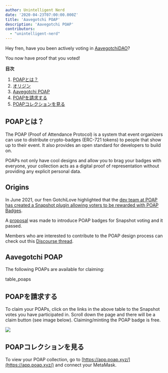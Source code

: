 ```yaml
---
author: Unintelligent Nerd
date: '2020-04-23T07:00:00.000Z'
title: 'Aavegotchi POAP'
description: 'Aavegotchi POAP'
contributors:
  - "unintelligent-nerd"
---
```


Hey fren, have you been actively voting in [AavegotchiDAO](/dao)?

You now have proof that you voted!

<div class="contentsBox">

**目次**

<ol>
<li><a href=#what-are-poaps->POAPとは？</a></li>
<li><a href=#origins>オリジン</a></li>
<li><a href=#aavegotchi-poaps>Aavegotchi POAP</a></li>
<li><a href=#claiming-the-poaps>POAPを請求する</a></li>
<li><a href=#viewing-your-poap-collection>POAPコレクションを見る</a></li>
</ol>

</div>

## POAPとは？

The POAP (Proof of Attendance Protocol) is a system that event organizers can use to distribute crypto-badges (ERC-721 tokens) to people that show up to their event. It also provides an open standard for developers to build on.

POAPs not only have cool designs and allow you to brag your badges with everyone, your collection acts as a digital proof of representation without providing any explicit personal data.

## Origins

In June 2021, our fren GotchiLove highlighted that the [dev team at POAP has created a Snapshot plugin allowing voters to be rewarded with POAP Badges](https://dao.aavegotchi.com/t/poap-plugin-for-snapshot-votes/1932).

A [proposal](https://snapshot.org/#/aavegotchi.eth/proposal/0xd28d1927cbcee262fe8a4cd4c2363e5ac1c313e893caef40600c9c536817311e) was made to introduce POAP badges for Snapshot voting and it passed.

Members who are interested to contribute to the POAP design process can check out this [Discourse thread](https://dao.aavegotchi.com/t/poap-design-process/2854).

## Aavegotchi POAP

The following POAPs are available for claiming:

table_poaps

## POAPを請求する

To claim your POAPs, click on the links in the above table to the Snapshot votes you have participated in. Scroll down the page and there will be a claim button (see image below). Claiming/minting the POAP badge is free.

<img src="/poap/claiming-poap.png" />

## POAPコレクションを見る

To view your POAP collection, go to [https://app.poap.xyz/](https://app.poap.xyz/) and connect your MetaMask.